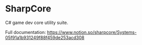 # SharpCore
C# game dev core utility suite.


Full documentation:
https://www.notion.so/sharpcore/Systems-05f91a1b931249f88f459de253acd308
